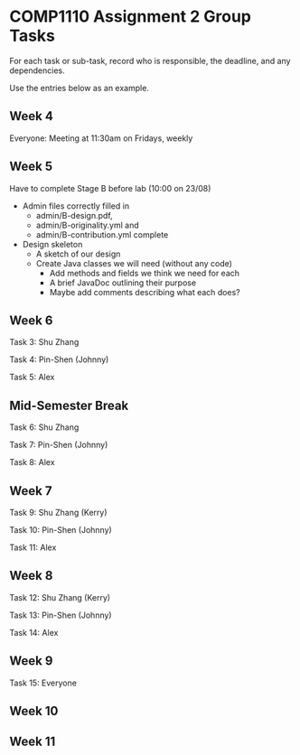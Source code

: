 # COMP1110 Assignment 2 Group Tasks

For each task or sub-task, record who is responsible, the deadline, and
any dependencies.

Use the entries below as an example.

## Week 4

Everyone: Meeting at 11:30am on Fridays, weekly

## Week 5
Have to complete Stage B before lab (10:00 on 23/08)

- Admin files correctly filled in 
  - admin/B-design.pdf,
  - admin/B-originality.yml and
  - admin/B-contribution.yml complete
- Design skeleton
  - A sketch of our design
  - Create Java classes we will need (without any code)
      - Add methods and fields we think we need for each
      - A brief JavaDoc outlining their purpose
      - Maybe add comments describing what each does?

## Week 6
Task 3: Shu Zhang

Task 4: Pin-Shen (Johnny)

Task 5: Alex

## Mid-Semester Break
Task 6: Shu Zhang

Task 7: Pin-Shen (Johnny)

Task 8: Alex

## Week 7
Task 9: Shu Zhang (Kerry)

Task 10: Pin-Shen (Johnny)

Task 11: Alex

## Week 8
Task 12: Shu Zhang (Kerry)

Task 13: Pin-Shen (Johnny)

Task 14: Alex

## Week 9
Task 15: Everyone

## Week 10

## Week 11

